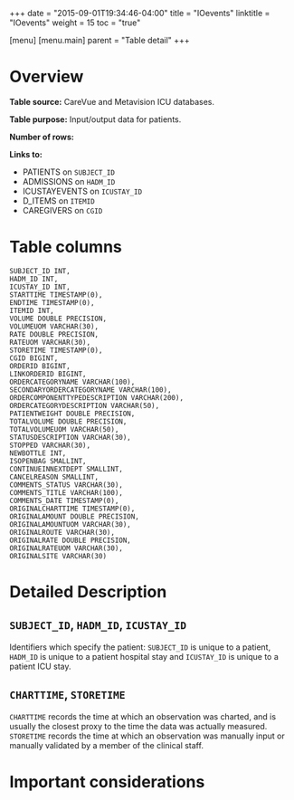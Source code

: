 +++
date = "2015-09-01T19:34:46-04:00"
title = "IOevents"
linktitle = "IOevents"
weight = 15
toc = "true"

[menu]
  [menu.main]
    parent = "Table detail"
+++


# Overview

**Table source:** CareVue and Metavision ICU databases.

**Table purpose:** Input/output data for patients.

**Number of rows:** 

**Links to:**

* PATIENTS on `SUBJECT_ID`
* ADMISSIONS on `HADM_ID`
* ICUSTAYEVENTS on `ICUSTAY_ID`
* D_ITEMS on `ITEMID`
* CAREGIVERS on `CGID`

# Table columns

	SUBJECT_ID INT, 
	HADM_ID INT, 
	ICUSTAY_ID INT, 
	STARTTIME TIMESTAMP(0), 
	ENDTIME TIMESTAMP(0), 
	ITEMID INT, 
	VOLUME DOUBLE PRECISION, 
	VOLUMEUOM VARCHAR(30), 
	RATE DOUBLE PRECISION, 
	RATEUOM VARCHAR(30), 
	STORETIME TIMESTAMP(0), 
	CGID BIGINT, 
	ORDERID BIGINT, 
	LINKORDERID BIGINT, 
	ORDERCATEGORYNAME VARCHAR(100), 
	SECONDARYORDERCATEGORYNAME VARCHAR(100), 
	ORDERCOMPONENTTYPEDESCRIPTION VARCHAR(200), 
	ORDERCATEGORYDESCRIPTION VARCHAR(50), 
	PATIENTWEIGHT DOUBLE PRECISION, 
	TOTALVOLUME DOUBLE PRECISION, 
	TOTALVOLUMEUOM VARCHAR(50), 
	STATUSDESCRIPTION VARCHAR(30), 
	STOPPED VARCHAR(30), 
	NEWBOTTLE INT, 
	ISOPENBAG SMALLINT, 
	CONTINUEINNEXTDEPT SMALLINT, 
	CANCELREASON SMALLINT, 
	COMMENTS_STATUS VARCHAR(30), 
	COMMENTS_TITLE VARCHAR(100), 
	COMMENTS_DATE TIMESTAMP(0), 
	ORIGINALCHARTTIME TIMESTAMP(0), 
	ORIGINALAMOUNT DOUBLE PRECISION, 
	ORIGINALAMOUNTUOM VARCHAR(30), 
	ORIGINALROUTE VARCHAR(30), 
	ORIGINALRATE DOUBLE PRECISION, 
	ORIGINALRATEUOM VARCHAR(30), 
	ORIGINALSITE VARCHAR(30)
	
# Detailed Description

## `SUBJECT_ID`, `HADM_ID`, `ICUSTAY_ID`

Identifiers which specify the patient: `SUBJECT_ID` is unique to a patient, `HADM_ID` is unique to a patient hospital stay and `ICUSTAY_ID` is unique to a patient ICU stay.

## `CHARTTIME`, `STORETIME`

`CHARTTIME` records the time at which an observation was charted, and is usually the closest proxy to the time the data was actually measured. `STORETIME` records the time at which an observation was manually input or manually validated by a member of the clinical staff.

# Important considerations